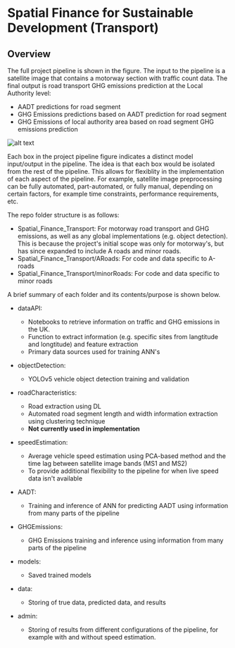 # Spatial Finance for Sustainable Development (Transport)
## Overview

The full project pipeline is shown in the figure. The input to the pipeline is a satellite image that contains a motorway section with traffic count data. The final output is road transport GHG emissions prediction at the Local Authority level:
- AADT predictions for road segment
- GHG Emissions predictions based on AADT prediction for road segment
- GHG Emissions of local authority area based on road segment GHG emissions prediction

![alt text](https://github.com/horsada/Spatial_Finance_Transport/blob/main/images/Project_Plan.PNG)

Each box in the project pipeline figure indicates a distinct model input/output in the pipeline. The idea is that each box would be isolated
from the rest of the pipeline. This allows for flexiblity in the implementation of each aspect of the pipeline. For example, satellite image preprocessing can
be fully automated, part-automated, or fully manual, depending on certain factors, for example time constraints, performance requirements, etc.

The repo folder structure is as follows:
- Spatial_Finance_Transport: For motorway road transport and GHG emissions, as well as any global implementations (e.g. object detection). This is because the project's initial scope was only for motorway's, but has since expanded to include A roads and minor roads. 
- Spatial_Finance_Transport/ARoads: For code and data specific to A-roads
- Spatial_Finance_Transport/minorRoads: For code and data specific to minor roads

A brief summary of each folder and its contents/purpose is shown below.
- dataAPI:
    - Notebooks to retrieve information on traffic and GHG emissions in the UK.
    - Function to extract information (e.g. specific sites from langtitude and longtitude) and feature extraction
    - Primary data sources used for training ANN's

- objectDetection:
    - YOLOv5 vehicle object detection training and validation

- roadCharacteristics:
    - Road extraction using DL
    - Automated road segment length and width information extraction using clustering technique
    - **Not currently used in implementation**

- speedEstimation:
    - Average vehicle speed estimation using PCA-based method and the time lag between satellite image bands (MS1 and MS2)
    - To provide additional flexibility to the pipeline for when live speed data isn't available

- AADT:
    - Training and inference of ANN for predicting AADT using information from many parts of the pipeline

- GHGEmissions:
    - GHG Emissions training and inference using information from many parts of the pipeline
    
- models:
    - Saved trained models

- data:
    - Storing of true data, predicted data, and results

- admin:
    - Storing of results from different configurations of the pipeline, for example with and without speed estimation. 
